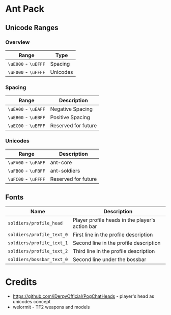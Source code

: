 # Ant Pack

## Unicode Ranges

### Overview

| Range               | Type                        |
|---------------------|-----------------------------|
| `\uE000` - `\uEFFF` | Spacing                     |
| `\uF000` - `\uFFFF` | Unicodes                    |

### Spacing

| Range               | Description         |
|---------------------|---------------------|
| `\uEA00` - `\uEAFF` | Negative Spacing    |
| `\uEB00` - `\uEBFF` | Positive Spacing    |
| `\uEC00` - `\uEFFF` | Reserved for future |

### Unicodes

| Range               | Description         |
|---------------------|---------------------|
| `\uFA00` - `\uFAFF` | ant-core            |
| `\uFB00` - `\uFBFF` | ant-soldiers        |
| `\uFC00` - `\uFFFF` | Reserved for future |

## Fonts

| Name                      | Description                                     |
|---------------------------|-------------------------------------------------|
| `soldiers/profile_head`   | Player profile heads in the player's action bar |
| `soldiers/profile_text_0` | First line in the profile description           |
| `soldiers/profile_text_1` | Second line in the profile description          |
| `soldiers/profile_text_2` | Third line in the profile description           |
| `soldiers/bossbar_text_0` | Second line under the bossbar                   |

# Credits

- https://github.com/iDerpyOfficial/PogChatHeads - player's head as unicodes concept
- welormit - TF2 weapons and models